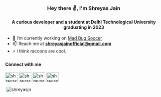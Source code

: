 <h3 align="center">Hey there ✌, I'm Shreyas Jain</h3>
<h4 align="center">A curious developer and a student at Delhi Technological University graduating in 2023</h4>

- 🔭 I’m currently working on [Mad Bug Soccer](https://github.com/shreyasjn/mad-bug-soccer)
- 📫 Reach me at **shreyasjainofficial@gmail.com**
- ⚡ I think racoons are cool.

<h4 align="left">Connect with me</h4>
<p align="left">
<a href="https://linkedin.com/in/shreyasjain" target="blank"><img align="center" src="https://raw.githubusercontent.com/rahuldkjain/github-profile-readme-generator/master/src/images/icons/Social/linked-in-alt.svg" alt="shreyasjain" height="30" width="40" /></a>
<a href="https://www.codechef.com/users/shreyasjn" target="blank"><img align="center" src="https://cdn.jsdelivr.net/npm/simple-icons@3.1.0/icons/codechef.svg" alt="shreyasjn" height="30" width="40" /></a>
<a href="https://codeforces.com/profile/shreyasjn" target="blank"><img align="center" src="https://raw.githubusercontent.com/rahuldkjain/github-profile-readme-generator/master/src/images/icons/Social/codeforces.svg" alt="shreyasjn" height="30" width="40" /></a>
<a href="https://www.leetcode.com/shreyasjain" target="blank"><img align="center" src="https://raw.githubusercontent.com/rahuldkjain/github-profile-readme-generator/master/src/images/icons/Social/leet-code.svg" alt="shreyasjain" height="30" width="40" /></a>
</p>

<p>&nbsp;<img align="center" src="https://github-readme-stats.vercel.app/api?username=shreyasjn&show_icons=true&theme=dark&locale=en" alt="shreyasjn" /></p>
